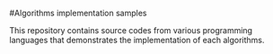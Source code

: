 #Algorithms implementation samples

This repository contains source codes from various programming languages that demonstrates the implementation of each algorithms.